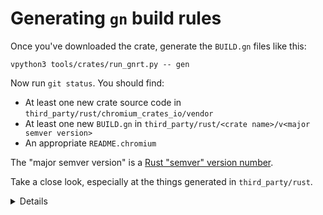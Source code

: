 # Generating `gn` build rules

Once you've downloaded the crate, generate the `BUILD.gn` files like this:

```shell
vpython3 tools/crates/run_gnrt.py -- gen
```

Now run `git status`. You should find:

* At least one new crate source code in `third_party/rust/chromium_crates_io/vendor`
* At least one new `BUILD.gn` in `third_party/rust/<crate name>/v<major semver version>`
* An appropriate `README.chromium`

The "major semver version" is a [Rust "semver" version number][0].

Take a close look, especially at the things generated in `third_party/rust`.

<details>

Talk a little about semver --- and specifically the way that in Chromium
it's to allow multiple incompatible versions of a crate, which is discouraged
but sometimes necessary in the cargo ecosystem.

</detail>

[0]: https://doc.rust-lang.org/cargo/reference/semver.html
